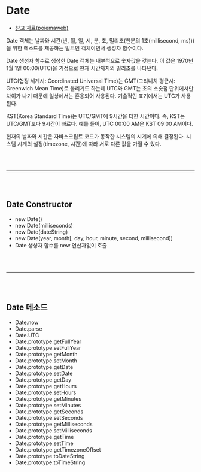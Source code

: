 # Date

- [참고 자료(poiemaweb)](https://poiemaweb.com/js-date)

Date 객체는 날짜와 시간(년, 월, 일, 시, 분, 초, 밀리초(천분의 1초(millisecond, ms)))을 위한 메소드를 제공하는 빌트인 객체이면서 생성자 함수이다.

Date 생성자 함수로 생성한 Date 객체는 내부적으로 숫자값을 갖는다. 이 값은 1970년 1월 1일 00:00(UTC)을 기점으로 현재 시간까지의 밀리초를 나타낸다.

UTC(협정 세계시: Coordinated Universal Time)는 GMT(그리니치 평균시: Greenwich Mean Time)로 불리기도 하는데 UTC와 GMT는 초의 소숫점 단위에서만 차이가 나기 때문에 일상에서는 혼용되어 사용된다. 기술적인 표기에서는 UTC가 사용된다.

KST(Korea Standard Time)는 UTC/GMT에 9시간을 더한 시간이다. 즉, KST는 UTC/GMT보다 9시간이 빠르다. 예를 들어, UTC 00:00 AM은 KST 09:00 AM이다.

현재의 날짜와 시간은 자바스크립트 코드가 동작한 시스템의 시계에 의해 결정된다. 시스템 시계의 설정(timezone, 시간)에 따라 서로 다른 값을 가질 수 있다.

<br/><br/>

---

<br/><br/>

## Date Constructor

- new Date()
- new Date(milliseconds)
- new Date(dateString)
- new Date(year, month[, day, hour, minute, second, millisecond])
- Date 생성자 함수를 new 연산자없이 호출

<br/><br/>

---

<br/><br/>

## Date 메소드

- Date.now
- Date.parse
- Date.UTC
- Date.prototype.getFullYear
- Date.prototype.setFullYear
- Date.prototype.getMonth
- Date.prototype.setMonth
- Date.prototype.getDate
- Date.prototype.setDate
- Date.prototype.getDay
- Date.prototype.getHours
- Date.prototype.setHours
- Date.prototype.getMinutes
- Date.prototype.setMinutes
- Date.prototype.getSeconds
- Date.prototype.setSeconds
- Date.prototype.getMilliseconds
- Date.prototype.setMilliseconds
- Date.prototype.getTime
- Date.prototype.setTime
- Date.prototype.getTimezoneOffset
- Date.prototype.toDateString
- Date.prototype.toTimeString
